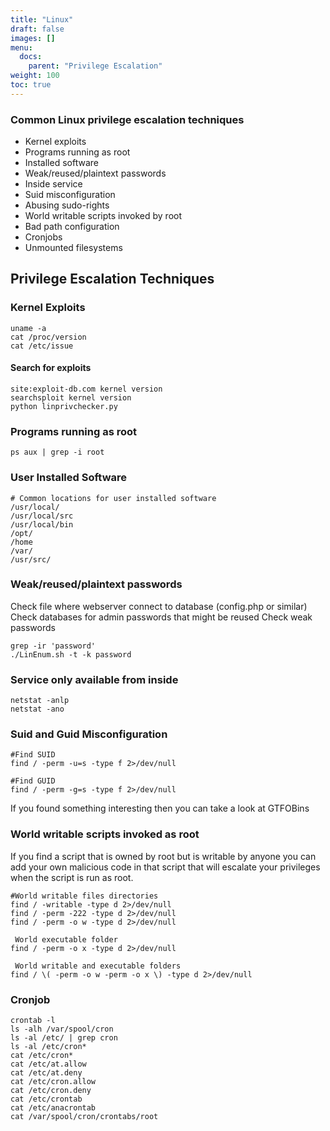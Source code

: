 ```yaml
---
title: "Linux"
draft: false
images: []
menu:
  docs:
    parent: "Privilege Escalation"
weight: 100
toc: true
---
```


### Common Linux privilege escalation techniques
* Kernel exploits
* Programs running as root
* Installed software
* Weak/reused/plaintext passwords
* Inside service
* Suid misconfiguration
* Abusing sudo-rights
* World writable scripts invoked by root
* Bad path configuration
* Cronjobs
* Unmounted filesystems

## Privilege Escalation Techniques
### Kernel Exploits
```
uname -a
cat /proc/version
cat /etc/issue
```
#### Search for exploits
```
site:exploit-db.com kernel version
searchsploit kernel version
python linprivchecker.py 
```
### Programs running as root
```
ps aux | grep -i root
```
### User Installed Software
```
# Common locations for user installed software
/usr/local/
/usr/local/src
/usr/local/bin
/opt/
/home
/var/
/usr/src/
```
### Weak/reused/plaintext passwords
Check file where webserver connect to database (config.php or similar)
Check databases for admin passwords that might be reused
Check weak passwords
```
grep -ir 'password'
./LinEnum.sh -t -k password
```
### Service only available from inside
```
netstat -anlp
netstat -ano
```
### Suid and Guid Misconfiguration
```
#Find SUID
find / -perm -u=s -type f 2>/dev/null

#Find GUID
find / -perm -g=s -type f 2>/dev/null
```
If you found something interesting then you can take a look at GTFOBins
### World writable scripts invoked as root
If you find a script that is owned by root but is writable by anyone you can add your own malicious code in that script that will escalate your privileges when the script is run as root.
```
#World writable files directories
find / -writable -type d 2>/dev/null
find / -perm -222 -type d 2>/dev/null
find / -perm -o w -type d 2>/dev/null

 World executable folder
find / -perm -o x -type d 2>/dev/null

 World writable and executable folders
find / \( -perm -o w -perm -o x \) -type d 2>/dev/null
```
### Cronjob
```
crontab -l
ls -alh /var/spool/cron
ls -al /etc/ | grep cron
ls -al /etc/cron*
cat /etc/cron*
cat /etc/at.allow
cat /etc/at.deny
cat /etc/cron.allow
cat /etc/cron.deny
cat /etc/crontab
cat /etc/anacrontab
cat /var/spool/cron/crontabs/root
```